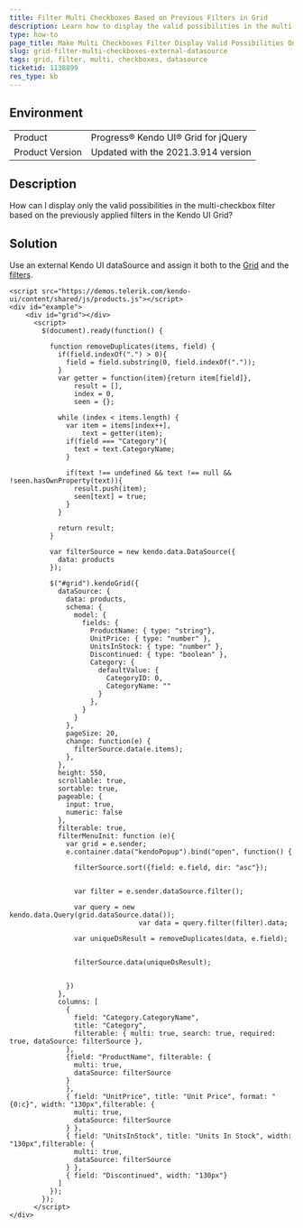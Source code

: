 ```yaml
---
title: Filter Multi Checkboxes Based on Previous Filters in Grid
description: Learn how to display the valid possibilities in the multi-checkboxes filter list based on the previous filters in the Kendo UI Grid.
type: how-to
page_title: Make Multi Checkboxes Filter Display Valid Possibilities Only - Kendo UI for jQuery Data Grid
slug: grid-filter-multi-checkboxes-external-datasource
tags: grid, filter, multi, checkboxes, datasource
ticketid: 1138899
res_type: kb
---
```


## Environment

<table>
 <tr>
  <td>Product</td>
  <td>Progress® Kendo UI® Grid for jQuery</td> 
 </tr>
 <tr>
  <td>Product Version</td>
  <td>Updated with the 2021.3.914 version</td>
 </tr>
</table>

## Description

How can I display only the valid possibilities in the multi-checkbox filter based on the previously applied filters in the Kendo UI Grid?

## Solution

Use an external Kendo UI dataSource and assign it both to the [Grid](https://docs.telerik.com/kendo-ui/api/javascript/ui/grid/configuration/datasource) and the [filters](https://docs.telerik.com/kendo-ui/api/javascript/ui/grid/configuration/columns.filterable.datasource).

```dojo
<script src="https://demos.telerik.com/kendo-ui/content/shared/js/products.js"></script>
<div id="example">
    <div id="grid"></div>
      <script>
        $(document).ready(function() {

          function removeDuplicates(items, field) {
            if(field.indexOf(".") > 0){
              field = field.substring(0, field.indexOf("."));
            }
            var getter = function(item){return item[field]},
                result = [],
                index = 0,
                seen = {};

            while (index < items.length) {
              var item = items[index++],
                  text = getter(item);
              if(field === "Category"){
                text = text.CategoryName;
              }

              if(text !== undefined && text !== null && !seen.hasOwnProperty(text)){
                result.push(item);
                seen[text] = true;
              }
            }
						
            return result;
          }

          var filterSource = new kendo.data.DataSource({
            data: products
          });

          $("#grid").kendoGrid({
            dataSource: {
              data: products,
              schema: {
                model: {
                  fields: {
                    ProductName: { type: "string"},
                    UnitPrice: { type: "number" },
                    UnitsInStock: { type: "number" },
                    Discontinued: { type: "boolean" },
                    Category: {
                      defaultValue: {
                        CategoryID: 0,
                        CategoryName: ""
                      }
                    },
                  }
                }
              },
              pageSize: 20,
              change: function(e) {
                filterSource.data(e.items);
              },
            },
            height: 550,
            scrollable: true,
            sortable: true,
            pageable: {
              input: true,
              numeric: false
            },
            filterable: true,
            filterMenuInit: function (e){
              var grid = e.sender;
              e.container.data("kendoPopup").bind("open", function() {

                filterSource.sort({field: e.field, dir: "asc"});
                
                
                var filter = e.sender.dataSource.filter();
                
                var query = new kendo.data.Query(grid.dataSource.data());
								var data = query.filter(filter).data;
                
                var uniqueDsResult = removeDuplicates(data, e.field);
								
                
                filterSource.data(uniqueDsResult);
                
                
              })
            },
            columns: [
              {
                field: "Category.CategoryName",               
                title: "Category",             
                filterable: { multi: true, search: true, required: true, dataSource: filterSource },
              },
              {field: "ProductName", filterable: {
                multi: true,
                dataSource: filterSource
              }
              },
              { field: "UnitPrice", title: "Unit Price", format: "{0:c}", width: "130px",filterable: {
                multi: true,
                dataSource: filterSource
              } },
              { field: "UnitsInStock", title: "Units In Stock", width: "130px",filterable: {
                multi: true,
                dataSource: filterSource
              } },
              { field: "Discontinued", width: "130px"}
            ]
          });
        });
      </script>
</div>
```
